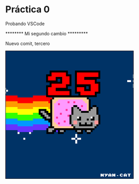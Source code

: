 # Práctica 0
Probando VSCode

******** Mi segundo cambio *********

Nuevo comit, tercero

![](Ejercicio2-img1.gif)